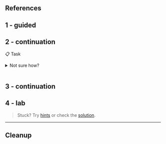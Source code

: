 #

## References

## 1 - guided

## 2 - continuation

📋 Task

<details>
  <summary>Not sure how?</summary>

...

</details><br/>

## 3 - continuation

## 4 - lab

> Stuck? Try [hints](hints.md) or check the [solution](solution.md).

___

## Cleanup